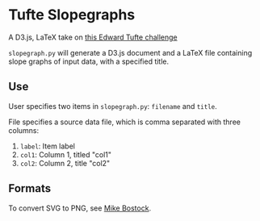 Tufte Slopegraphs
=================

A D3.js, LaTeX take on [this Edward Tufte challenge](http://www.edwardtufte.com/bboard/q-and-a-fetch-msg?msg_id=0003nk)

`slopegraph.py` will generate a D3.js document and a LaTeX file containing slope graphs of input data, with a specified title.

Use
---
User specifies two items in `slopegraph.py`: `filename` and `title`.

File specifies a source data file, which is comma separated with three columns:

1. `label`: Item label
2. `col1`: Column 1, titled "col1"
3. `col2`: Column 2, title "col2"

Formats
-------
To convert SVG to PNG, see [Mike Bostock](http://bl.ocks.org/mbostock/6466603).
